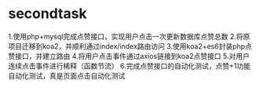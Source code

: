 # secondtask
1.使用php+mysql完成点赞接口，实现用户点击一次更新数据库点赞总数
2.将原项目迁移到koa2，并顺利通过index/index路由访问
3.使用koa2+es6封装php点赞接口，并建立路由
4.将用户点击事件通过axios链接到koa2点赞接口
5.对用户连续点击事件进行稀释（函数节流）
6.完成点赞接口的自动化测试，点赞+1功能自动化测试，真是页面点击自动化测试
